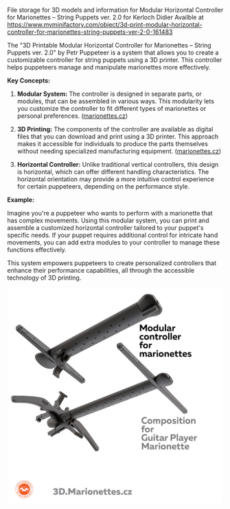 File storage for 3D models and information for Modular Horizontal Controller for Marionettes – String Puppets ver. 2.0 for Kerloch Didier 
Availble at https://www.myminifactory.com/object/3d-print-modular-horizontal-controller-for-marionettes-string-puppets-ver-2-0-161483

The "3D Printable Modular Horizontal Controller for Marionettes – String Puppets ver. 2.0" by Petr Puppeteer is a system that allows you to create a customizable controller for string puppets using a 3D printer. This controller helps puppeteers manage and manipulate marionettes more effectively.

**Key Concepts:**

1. **Modular System:** The controller is designed in separate parts, or modules, that can be assembled in various ways. This modularity lets you customize the controller to fit different types of marionettes or personal preferences. ([marionettes.cz](https://www.marionettes.cz/en-USD-USA/detail/1110-Controller-dancing-marionettes-3D-print-modular?utm_source=chatgpt.com))

2. **3D Printing:** The components of the controller are available as digital files that you can download and print using a 3D printer. This approach makes it accessible for individuals to produce the parts themselves without needing specialized manufacturing equipment. ([marionettes.cz](https://www.marionettes.cz/en-USD-USA/detail/1110-Controller-dancing-marionettes-3D-print-modular?utm_source=chatgpt.com))

3. **Horizontal Controller:** Unlike traditional vertical controllers, this design is horizontal, which can offer different handling characteristics. The horizontal orientation may provide a more intuitive control experience for certain puppeteers, depending on the performance style.

**Example:**

Imagine you're a puppeteer who wants to perform with a marionette that has complex movements. Using this modular system, you can print and assemble a customized horizontal controller tailored to your puppet's specific needs. If your puppet requires additional control for intricate hand movements, you can add extra modules to your controller to manage these functions effectively.

This system empowers puppeteers to create personalized controllers that enhance their performance capabilities, all through the accessible technology of 3D printing. 

![Image 1](/Images/16-40-23.png)
